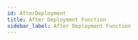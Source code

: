 ```yaml
---
id: AfterDeployment
title: After Deployment Function
sidebar_label: After Deployment Function
---
```


